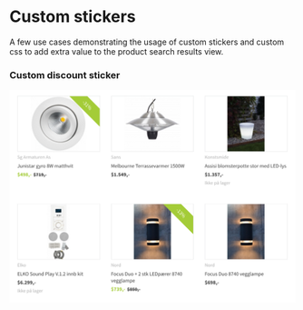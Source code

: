 # Custom stickers

A few use cases demonstrating the usage of custom stickers and custom css to add extra value to the product search results view.

### Custom discount sticker

![Custom discount sticker](images/sticker.png)
